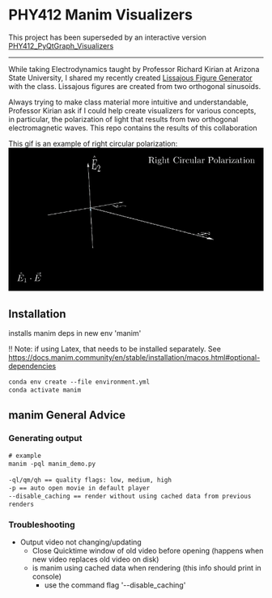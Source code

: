 # PHY412 Manim Visualizers

This project has been superseded by an interactive version [PHY412_PyQtGraph_Visualizers](https://github.com/TFL4N/PHY412_PyQtGraph_Visualizers)
___

While taking Electrodynamics taught by Professor Richard Kirian at Arizona State University, I shared my recently created [Lissajous Figure Generator](https://github.com/TFL4N/Lissajous-HTML5) with the class.  Lissajous figures are created from two orthogonal sinusoids.

Always trying to make class material more intuitive and understandable, Professor Kirian ask if I could help create visualizers for various concepts, in particular, the polarization of light that results from two orthogonal electromagnetic waves.  This repo contains the results of this collaboration 

This gif is an example of right circular polarization:
![Gif of Polarization](/examples/images/readme/circular_right_full_800x450.gif)

## Installation

installs manim deps in new env 'manim'

!! Note: if using Latex, that needs to be installed separately.  See https://docs.manim.community/en/stable/installation/macos.html#optional-dependencies

```
conda env create --file environment.yml
conda activate manim
```


## manim General Advice
### Generating output

```
# example
manim -pql manim_demo.py

-ql/qm/qh == quality flags: low, medium, high
-p == auto open movie in default player
--disable_caching == render without using cached data from previous renders
```

### Troubleshooting
- Output video not changing/updating
  - Close Quicktime window of old video before opening (happens when new video replaces old video on disk)
  - is manim using cached data when rendering (this info should print in console)
    - use the command flag '--disable_caching'
